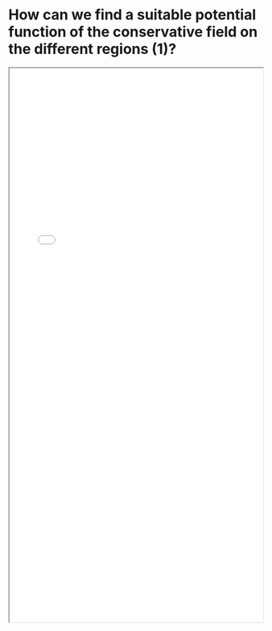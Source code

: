# How can we find a suitable potential function of the conservative field on the different regions (1)?


<!--more-->

<iframe src="./pdf/choices_potential_functions1.pdf" height="1100px" width="100%"></iframe>

